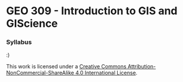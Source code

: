 # GEO 309 - Introduction to GIS and GIScience

### Syllabus

:)

This work is licensed under a [Creative Commons Attribution-NonCommercial-ShareAlike 4.0 International License](http://creativecommons.org/licenses/by-nc-sa/4.0/).

